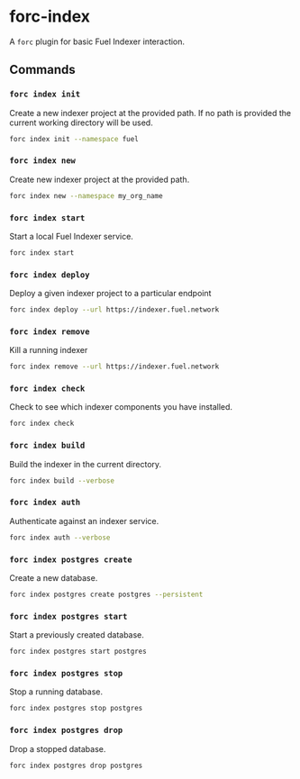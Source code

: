 # forc-index

A `forc` plugin for basic Fuel Indexer interaction.

## Commands

### `forc index init`

Create a new indexer project at the provided path. If no path is provided the current working directory will be used.

```bash
forc index init --namespace fuel
```

### `forc index new`

Create new indexer project at the provided path.

```bash
forc index new --namespace my_org_name
```

### `forc index start`

Start a local Fuel Indexer service.

```bash
forc index start
```

### `forc index deploy`

Deploy a given indexer project to a particular endpoint

```bash
forc index deploy --url https://indexer.fuel.network
```

### `forc index remove`

Kill a running indexer

```bash
forc index remove --url https://indexer.fuel.network
```

### `forc index check`

Check to see which indexer components you have installed.

```bash
forc index check
```

### `forc index build`

Build the indexer in the current directory.

```bash
forc index build --verbose
```

### `forc index auth`

Authenticate against an indexer service.

```bash
forc index auth --verbose
```

### `forc index postgres create`

Create a new database.

```bash
forc index postgres create postgres --persistent
```

### `forc index postgres start`

Start a previously created database.

```bash
forc index postgres start postgres
```

### `forc index postgres stop`

Stop a running database.

```bash
forc index postgres stop postgres
```

### `forc index postgres drop`

Drop a stopped database.

```bash
forc index postgres drop postgres
```
